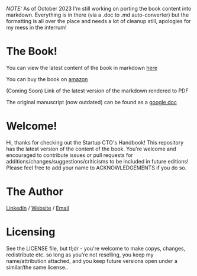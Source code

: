 *NOTE:* As of October 2023 I'm still working on porting the book content into markdown. Everything is in there (via a .doc to .md auto-converter) but the formatting is all over the place and needs a lot of cleanup still, apologies for my mess in the interrum!

# The Book!
You can view the latest content of the book in markdown [here](StartupCTOHandbook.md)

You can buy the book on [amazon](https://www.amazon.com/dp/1955811563)

(Coming Soon) Link of the latest version of the markdown rendered to PDF

The original manuscript (now outdated) can be found as a [google doc](https://docs.google.com/document/d/147KVarJdNQ2ZdmDHOSsd7W39anejRu2NfxEWCzwl0IU/edit)

# Welcome!
Hi, thanks for checking out the Startup CTO's Handbook!  This repository has the latest version of the content of the book. You're welcome and encouraged to contribute issues or pull requests for additions/changes/suggestions/criticisms to be included in future editions!  Please feel free to add your name to ACKNOWLEDGEMENTS if you do so.

# The Author
[Linkedin](https://www.linkedin.com/in/zachgoldberg/) / [Website](https://zachgoldberg.com) / [Email](zach@zachgoldberg.com)

# Licensing
See the LICENSE file, but tl;dr - you're welcome to make copys, changes, redistribute etc. so long as you're not reselling, you keep my name/attribution attached, and you keep future versions open under a similar/the same license..